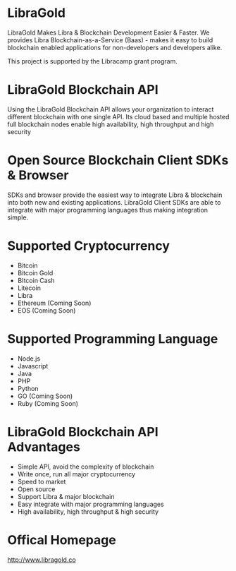 # LibraGold
LibraGold Makes Libra & Blockchain Development Easier & Faster.
We provides Libra Blockchain-as-a-Service (Baas) - makes it easy to build blockchain enabled applications for non-developers and developers alike.

This project is supported by the Libracamp grant program.

# LibraGold Blockchain API
Using the LibraGold Blockchain API allows your organization to interact different blockchain with one single API. Its cloud based and multiple hosted full blockchain nodes enable high availability, high throughput and high security

# Open Source Blockchain Client SDKs & Browser 
SDKs and browser provide the easiest way to integrate Libra & blockchain into both new and existing applications. LibraGold Client SDKs are able to integrate with major programming languages thus making integration simple.

# Supported Cryptocurrency
- Bitcoin
- Bitcoin Gold
- BItcoin Cash
- Litecoin
- Libra
- Ethereum (Coming Soon)
- EOS (Coming Soon)

# Supported Programming Language
- Node.js
- Javascript
- Java
- PHP
- Python
- GO (Coming Soon)
- Ruby (Coming Soon)

# LibraGold Blockchain API Advantages
- Simple API, avoid the complexity of blockchain 
- Write once, run all major cryptocurrency
- Speed to market
- Open source
- Support Libra & major blockchain
- Easy integrate with major programming languages
- High availability, high throughput & high security

# Offical Homepage
http://www.libragold.co
